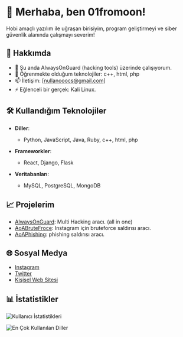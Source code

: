 # 👋 Merhaba, ben 01fromoon!

Hobi amaçlı yazılım ile uğraşan birisiyim, program geliştirmeyi ve siber güvenlik alanında çalışmayı severim!

## 🚀 Hakkımda

- 🔭 Şu anda AlwaysOnGuard (hacking tools) üzerinde çalışıyorum.
- 🌱 Öğrenmekte olduğum teknolojiler: c++, html, php
- 📫 İletişim: [nullanooocs@gmail.com]
- ⚡ Eğlenceli bir gerçek: Kali Linux.

## 🛠️ Kullandığım Teknolojiler

- **Diller**: 
  - Python, JavaScript, Java, Ruby, c++, html, php
  
- **Frameworkler**: 
  - React, Django, Flask
  
- **Veritabanları**: 
  - MySQL, PostgreSQL, MongoDB

## 📈 Projelerim

- [AlwaysOnGuard](yakında): Multi Hacking aracı. (all in one)
- [AoABruteFroce](yakında): Instagram için bruteforce saldırısı aracı.
- [AoAPhishing](yakında): phishing saldırısı aracı.

## 🌐 Sosyal Medya

- [Instagram](https://www.instagram.com/barisaydn666/)
- [Twitter](https://x.com/nullanooo)
- [Kişisel Web Sitesi](yakında)

## 📊 İstatistikler

![Kullanıcı İstatistikleri](https://github-readme-stats.vercel.app/api?username=01fromoon&show_icons=true&theme=radical)

![En Çok Kullanılan Diller](https://github-readme-stats.vercel.app/api/top-langs/?username=01fromoon&layout=compact&theme=radical)
